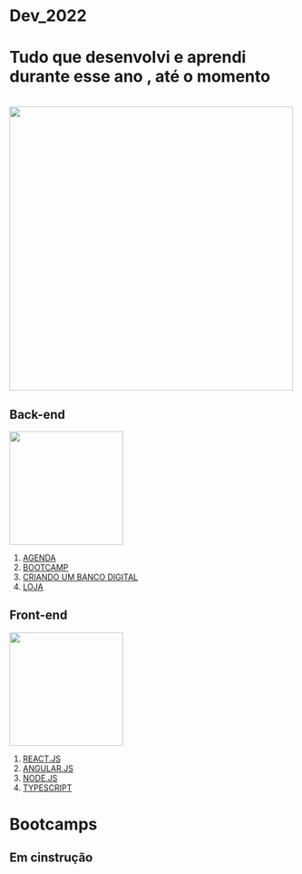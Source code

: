 # Dev_2022

<h1>Tudo que desenvolvi e aprendi durante esse ano , até o momento</h1>
<br>
<img src="https://image.freepik.com/fotos-gratis/renderizando-um-fundo-futurista-abstrato-com-luzes-brilhantes-de-neon-azul-e-laranja_181624-19807.jpg" width="500" heigth= "500">

<h2>Back-end</H2>
<img src="https://image.freepik.com/fotos-gratis/conceito-de-rede-de-inovacao-de-processador-de-circuito-de-tecnologia_53876-124246.jpg" width="200" heigth= "200">
 <ol>
  <a href="https://github.com/JuliaMoonCrystal/Dev_2022/tree/main/Agenda"><li> AGENDA </li></a>
  <a href="https://github.com/JuliaMoonCrystal/Dev_2022/tree/main/Bootcamp"><li> BOOTCAMP </li></a>
  <a href="https://github.com/JuliaMoonCrystal/Dev_2022/tree/main/Criando%20um%20Banco%20Digital%20com%20java%20e%20Orienta%C3%A7%C3%A3o%20a%20Objetos"><li> CRIANDO UM BANCO DIGITAL </li></a>
  <a href="https://github.com/JuliaMoonCrystal/Dev_2022/tree/main/Loja"><li> LOJA </li></a>
 </ol>
 
 <h2>Front-end</H2>
<img src="https://image.freepik.com/fotos-gratis/codificacao-de-programa-de-computador-na-tela_53876-138060.jpg" width="200" heigth= "200">
 <ol>
  <a href="https://github.com/JuliaMoonCrystal/Dev_2022/tree/main/Reactjs"><li> REACT.JS </li></a>
  <a href="https://github.com/JuliaMoonCrystal/Dev_2022/tree/main/Angular"><li> ANGULAR.JS </li></a>
  <a href="https://github.com/JuliaMoonCrystal/Dev_2022/tree/main/Node.js"><li> NODE.JS </li></a>
  <a href="https://github.com/JuliaMoonCrystal/Dev_2022/tree/main/TypeScript"><li> TYPESCRIPT </li></a>
 </ol>

 <h1>Bootcamps</h1>
<h2>Em cinstrução</h2>
